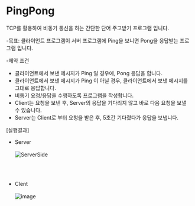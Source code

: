 # PingPong
TCP를 활용하여 비동기 통신을 하는 간단한 단어 주고받기 프로그램 입니다.

-목표: 클라이언트 프로그램이 서버 프로그램에 Ping을 보니면 Pong을 응답받는 프로그램 입니다.

-제약 조건
  - 클라이언트에서 보낸 메시지가 Ping 일 경우에, Pong 응답을 합니다.
  - 클라이언트에서 보낸 메시지가 Ping 이 아닐 경우, 클라이언트에서 보낸 메시지를 그대로 응답합니다.
  - 비동기 요청/응답을 수행하도록 프로그램을 작성합니다.
  - Client는 요청을 보낸 후, Server의 응답을 기다리지 않고 바로 다음 요청을 보낼 수 있습니다.
  - Server는 Client로 부터 요청을 받은 후, 5초간 기다렸다가 응답을 보냅니다.


[실행결과]
- Server
<br><br>
![ServerSide](https://github.com/ShinMinOh/PingPong/assets/74702677/a9c9b31d-ff70-4bb6-8607-d1b762fdeb2c)

<br><br>

- Clent
<br><br>
![image](https://github.com/ShinMinOh/PingPong/assets/74702677/b1f3121f-8821-4f4d-a2fb-cde259b08f2b)
